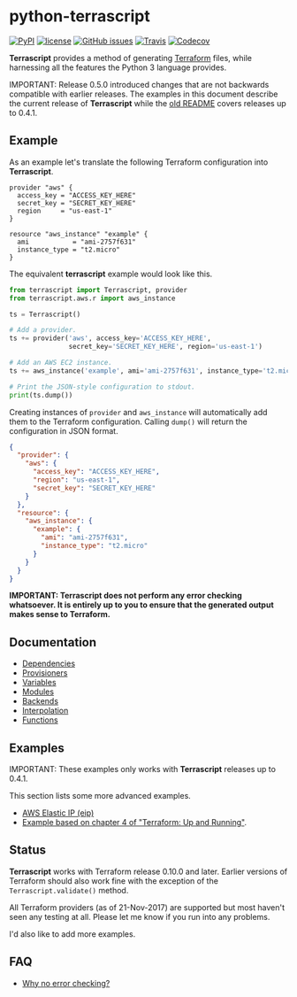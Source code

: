 # python-terrascript

[![PyPI](https://img.shields.io/pypi/v/terrascript.svg?style=flat-square)](https://pypi.python.org/pypi/terrascript)
[![license](https://img.shields.io/github/license/mjuenema/python-terrascript.svg?style=flat-square)](https://opensource.org/licenses/BSD-2-Clause)
[![GitHub issues](https://img.shields.io/github/issues/mjuenema/python-terrascript.svg?style=flat-square)](https://github.com/mjuenema/python-terrascript/issues)
[![Travis](https://img.shields.io/travis/mjuenema/python-terrascript.svg?style=flat-square)](https://www.travis-ci.org/mjuenema/python-terrascript)
[![Codecov](https://img.shields.io/codecov/c/github/mjuenema/python-terrascript.svg?style=flat-square)](https://codecov.io/gh/mjuenema/python-terrascript)

**Terrascript** provides a method of generating [Terraform](https://www.terraform.io)
files, while harnessing all the features the Python 3 language provides.

IMPORTANT: Release 0.5.0 introduced changes that are not backwards compatible with
earlier releases. The examples in this document describe the current
release of **Terrascript** while the [old README](README_OLD.md) covers releases
up to 0.4.1.

## Example

As an example let's translate the following Terraform configuration into **Terrascript**.

```hcl
provider "aws" {
  access_key = "ACCESS_KEY_HERE"
  secret_key = "SECRET_KEY_HERE"
  region     = "us-east-1"
}

resource "aws_instance" "example" {
  ami           = "ami-2757f631"
  instance_type = "t2.micro"
}
```

The equivalent **terrascript** example would look like this.

```python
from terrascript import Terrascript, provider
from terrascript.aws.r import aws_instance

ts = Terrascript()

# Add a provider.
ts += provider('aws', access_key='ACCESS_KEY_HERE',
               secret_key='SECRET_KEY_HERE', region='us-east-1')

# Add an AWS EC2 instance.
ts += aws_instance('example', ami='ami-2757f631', instance_type='t2.micro')

# Print the JSON-style configuration to stdout.
print(ts.dump())
```

Creating instances of `provider` and `aws_instance` will automatically add them to
the Terraform configuration. Calling `dump()` will return the configuration in
JSON format.

```json
{
  "provider": {
    "aws": {
      "access_key": "ACCESS_KEY_HERE",
      "region": "us-east-1",
      "secret_key": "SECRET_KEY_HERE"
    }
  },
  "resource": {
    "aws_instance": {
      "example": {
        "ami": "ami-2757f631",
        "instance_type": "t2.micro"
      }
    }
  }
}
```

**IMPORTANT: Terrascript does not perform any error checking whatsoever. It is entirely 
up to you to ensure that the generated output makes sense to Terraform.**

## Documentation

* [Dependencies](doc/dependencies.md)
* [Provisioners](doc/provisioners.md)
* [Variables](doc/variables.md)
* [Modules](doc/modules.md)
* [Backends](doc/backends.md)
* [Interpolation](doc/interpolation.md)
* [Functions](doc/functions.md)

## Examples

IMPORTANT: These examples only works with **Terrascript** releases up to 0.4.1.

This section lists some more advanced examples.

* [AWS Elastic IP (eip)](doc/examples/aws_eip.md)
* [Example based on chapter 4 of "Terraform: Up and Running"](doc/examples/module_webserver_cluster).

## Status

**Terrascript** works with Terraform release 0.10.0 and later. Earlier versions
of Terraform should also work fine with the exception of the `Terrascript.validate()`
method.

All Terraform providers (as of 21-Nov-2017) are supported but most haven't seen
any testing at all. Please let me know if you run into any problems.

I'd also like to add more examples.

## FAQ

* [Why no error checking?](doc/faq/no_error_checking.md)
